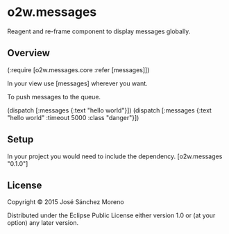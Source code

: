 # o2w.messages

Reagent and re-frame component to display messages globally.

## Overview

(:require [o2w.messages.core :refer [messages]])

In your view use [messages] wherever you want.

To push messages to the queue.

(dispatch [:messages {:text "hello world"}])
(dispatch [:messages {:text "hello world" :timeout 5000 :class "danger"}])

## Setup
In your project you would need to include the dependency.
[o2w.messages "0.1.0"]

## License

Copyright © 2015 José Sánchez Moreno

Distributed under the Eclipse Public License either version 1.0 or (at your option) any later version.
